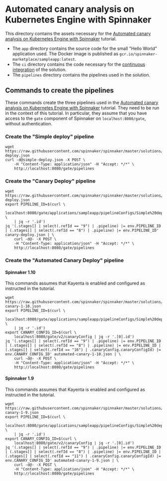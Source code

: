 # Automated canary analysis on Kubernetes Engine with Spinnaker

This directory contains the assets necessary for the
[Automated canary analysis on Kubernetes Engine with Spinnaker](https://cloud.google.com/solutions/automated-canary-analysis-kubernetes-engine-spinnaker)
tutorial.

* The `app` directory contains the source code for the small "Hello World"
application used. The Docker image is published as `gcr.io/spinnaker-marketplace/sampleapp:latest`.
* The `ci` directory contains the code necessary for the
[continuous integration](https://concourse.dev.vicnastea.io/teams/main/pipelines/kayenta-gke-stackdriver)
of the solution.
* The `pipelines` directory contains the pipelines used in the solution.

## Commands to create the pipelines

These commands create the three pipelines used in the
[Automated canary analysis on Kubernetes Engine with Spinnaker](https://cloud.google.com/solutions/automated-canary-analysis-kubernetes-engine-spinnaker)
tutorial. They need to be run in the context of this tutorial. In particular,
they assume that you have access to the `gate` component of Spinnaker on `localhost:8080/gate`, without authentication.

### Create the "Simple deploy" pipeline

```
wget https://raw.githubusercontent.com/spinnaker/spinnaker/master/solutions/kayenta/pipelines/simple-deploy.json
curl -d@simple-deploy.json -X POST \
    -H "Content-Type: application/json" -H "Accept: */*" \
    http://localhost:8080/gate/pipelines
```

### Create the "Canary Deploy" pipeline

```
wget https://raw.githubusercontent.com/spinnaker/spinnaker/master/solutions/kayenta/pipelines/canary-deploy.json
export PIPELINE_ID=$(curl \
    localhost:8080/gate/applications/sampleapp/pipelineConfigs/Simple%20deploy \
    | jq -r '.id')
jq '(.stages[] | select(.refId == "9") | .pipeline) |= env.PIPELINE_ID | (.stages[] | select(.refId == "8") | .pipeline) |= env.PIPELINE_ID' canary-deploy.json | \
    curl -d@- -X POST \
    -H "Content-Type: application/json" -H "Accept: */*" \
    http://localhost:8080/gate/pipelines
```

### Create the "Automated Canary Deploy" pipeline

#### Spinnaker 1.10

This commands assumes that Kayenta is enabled and configured as instructed in the
tutorial.

```
wget https://raw.githubusercontent.com/spinnaker/spinnaker/master/solutions/kayenta/pipelines/automated-canary-1-10.json
export PIPELINE_ID=$(curl \
    localhost:8080/gate/applications/sampleapp/pipelineConfigs/Simple%20deploy \
    | jq -r '.id')
export CANARY_CONFIG_ID=$(curl \
    localhost:8080/gate/v2/canaryConfig | jq -r '.[0].id')
jq '(.stages[] | select(.refId == "9") | .pipeline) |= env.PIPELINE_ID | (.stages[] | select(.refId == "8") | .pipeline) |= env.PIPELINE_ID | (.stages[] | select(.refId == "16") | .canaryConfig.canaryConfigId) |= env.CANARY_CONFIG_ID' automated-canary-1-10.json | \
    curl -d@- -X POST \
    -H "Content-Type: application/json" -H "Accept: */*" \
    http://localhost:8080/gate/pipelines
```

#### Spinnaker 1.9

This commands assumes that Kayenta is enabled and configured as instructed in the
tutorial.

```
wget https://raw.githubusercontent.com/spinnaker/spinnaker/master/solutions/kayenta/pipelines/automated-canary-1-9.json
export PIPELINE_ID=$(curl \
    localhost:8080/gate/applications/sampleapp/pipelineConfigs/Simple%20deploy \
    | jq -r '.id')
export CANARY_CONFIG_ID=$(curl \
    localhost:8080/gate/v2/canaryConfig | jq -r '.[0].id')
jq '(.stages[] | select(.refId == "9") | .pipeline) |= env.PIPELINE_ID | (.stages[] | select(.refId == "8") | .pipeline) |= env.PIPELINE_ID | (.stages[] | select(.refId == "11") | .canaryConfig.canaryConfigId) |= env.CANARY_CONFIG_ID' automated-canary-1-9.json | \
    curl -d@- -X POST \
    -H "Content-Type: application/json" -H "Accept: */*" \
    http://localhost:8080/gate/pipelines
```
